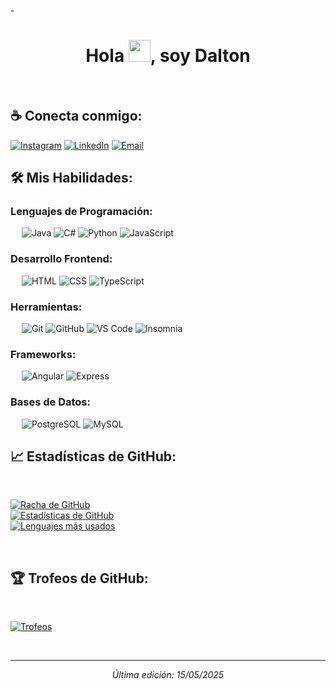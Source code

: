 -<h1 align="center">Hola <img src="https://media.giphy.com/media/hvRJCLFzcasrR4ia7z/giphy.gif" width="35">, soy Dalton</h1>

<br>

## ☕ Conecta conmigo:

[![Instagram](https://img.shields.io/badge/-Instagram-E4405F?style=flat&logo=instagram&logoColor=white)](https://www.instagram.com/dalton_oviedo/)
[![LinkedIn](https://img.shields.io/badge/-LinkedIn-0077B5?style=flat&logo=linkedin&logoColor=white)](https://www.linkedin.com/in/dalton-cornejo-b00a67322)
[![Email](https://img.shields.io/badge/-Email-D14836?style=flat&logo=gmail&logoColor=white)](mailto:daltonsteve22@gmail.com)


## 🛠️ Mis Habilidades:

### Lenguajes de Programación:
&emsp;
![Java](https://img.shields.io/badge/-Java-000?logo=openjdk&logoColor=red)
![C#](https://img.shields.io/badge/-C%23-000?logo=dotnet&logoColor=white)
![Python](https://img.shields.io/badge/-Python-000?&logo=Python)
![JavaScript](https://img.shields.io/badge/-JavaScript-000?&logo=JavaScript)

### Desarrollo Frontend:
&emsp;
![HTML](https://img.shields.io/badge/-HTML-000?&logo=HTML5)
![CSS](https://img.shields.io/badge/-CSS-000?&logo=CSS3)
![TypeScript](https://img.shields.io/badge/-TypeScript-000?&logo=TypeScript&logoColor=007ACC)


### Herramientas:
&emsp;
![Git](https://img.shields.io/badge/-Git-000?&logo=Git)
![GitHub](https://img.shields.io/badge/-GitHub-000?&logo=GitHub)
![VS Code](https://img.shields.io/badge/-VS%20Code-000?&logo=Visual-Studio-Code)
![Insomnia](https://img.shields.io/badge/-Insomnia-000?&logo=Insomnia)

### Frameworks: 
&emsp;
![Angular](https://img.shields.io/badge/-Angular-000?&logo=Angular&logoColor=white)
![Express](https://img.shields.io/badge/-Express-000?&logo=Express&logoColor=white)


### Bases de Datos:
&emsp;
![PostgreSQL](https://img.shields.io/badge/-PostgreSQL-000?&logo=PostgreSQL)
![MySQL](https://img.shields.io/badge/-MySQL-000?&logo=MySQL)
&emsp;

## 📈 Estadísticas de GitHub:

<br>

[![Racha de GitHub](https://github-readme-streak-stats.herokuapp.com?user=Developer-DsC&theme=algolia&date_format=M%20j%5B%2C%20Y%5D)](https://git.io/streak-stats)  
[![Estadísticas de GitHub](https://github-readme-stats.vercel.app/api?username=Developer-DsC&theme=algolia)](https://github.com/AnushkaWijegoonawardana97/github-readme-stats)  
[![Lenguajes más usados](https://github-readme-stats.vercel.app/api/top-langs/?username=Developer-DsC&theme=algolia)](https://github.com/AnushkaWijegoonawardana97/github-readme-stats)  


<br>

## 🏆 Trofeos de GitHub:

<br>

[![Trofeos](https://github-profile-trophy.vercel.app/?username=Developer-DsC&theme=algolia)](https://github.com/Developer-DsC/github-profile-trophy)

<br>




---

<p align="center"><i>Última edición: 15/05/2025</i></p>
